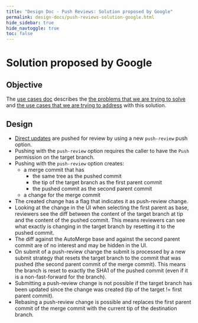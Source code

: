 ```yaml
---
title: "Design Doc - Push Reviews: Solution proposed by Google"
permalink: design-docs/push-reviews-solution-google.html
hide_sidebar: true
hide_navtoggle: true
toc: false
---
```


# Solution proposed by Google

## <a id="objective"> Objective

The [use cases doc](/design-docs/push-reviews-use-cases.html) describes the
[the problems that we are trying to solve](/design-docs/push-reviews-use-cases.html#problem-statement) and
[the use cases that we are trying to address](/design-docs/push-reviews-use-cases.html#use-cases)
with this solution.


## <a id="design"> Design

* [Direct updates](/design-docs/push-reviews-use-cases.html#direct-updates) are
  pushed for review by using a new `push-review` push option.
* Pushing with the `push-review` option requires the caller to have the `Push`
  permission on the target branch.
* Pushing with the `push-review` option creates:
    * a merge commit that has
        * the same tree as the pushed commit
        * the tip of the target branch as the first parent commit
        * the pushed commit as the second parent commit
    * a change for the merge commit
* The created change has a flag that indicates it as push-review change.
* Looking at the change in the UI when selecting the first parent as base,
  reviewers see the diff between the content of the target branch at tip and
  the content of the pushed commit. This means reviewers can see what exactly is
  changing in the target branch by resetting it to the pushed commit.
* The diff against the AutoMerge base and against the second parent commit are
  of no interest and may be hidden in the UI.
* On submit of a push-review change the submit is processed by a new submit
  strategy that resets the target branch to the commit that was pushed (the
  second parent commit of the merge commit). This means the branch is reset to
  exactly the SHA1 of the pushed commit (even if it is a non-fast-forward for
  the branch).
* Submitting a push-review change is not possible if the target branch has been
  updated since the change was created (tip of the target != first parent
  commit).
* Rebasing a push-review change is possible and replaces the first parent commit
  of the merge commit with the current tip of the destination branch.

